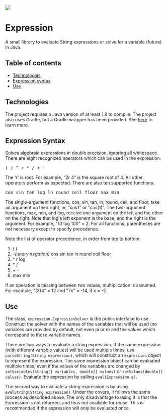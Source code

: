 ![](https://github.com/mmoult/Expression/workflows/Java%20CI%20with%20Gradle/badge.svg)

# Expression
A small library to evaluate String expressions or solve for a variable (future) in Java.

## Table of contents
* [Technologies](#technologies)
* [Expression syntax](#expression-syntax)
* [Use](#use)

## Technologies
The project requires a Java version of at least 1.8 to compile. The project also uses Gradle, but a Gradle wrapper has been provided. See [here](https://docs.gradle.org/current/userguide/gradle_wrapper.html) to learn more.

## Expression Syntax
Solves algebraic expressions in double precision, ignoring all whitespace. There are eight
recognized operators which can be used in the expression:

<pre>( ) ^ r * / + -</pre>

The 'r' is root. For example, "2r 4" is the square root of 4. All other operators perform as expected. There are also ten supported functions:

<pre>cos sin tan log ln round ceil floor max min</pre>

The single-argument functions, cos, sin, tan, ln, round, ceil, and floor, take an argument
on their right, ie, "cos1" or "cos(1)". The two-argument functions, max, min, and log,
receive one argument on the left and the other on the right. Note that log's left exponent
is the base, and the right is the argument. For example, "10 log 100" = 2. For all functions,
parentheses are not necessary except to specify precedence.
<p>
Note the list of operator precedence, in order from top to bottom:
<ol>
<li>( )</li>
<li>-<i>(unary negation)</i> cos sin tan ln round ceil floor</li>
<li>^ r log</li>
<li>* /</li>
<li>+ -</li>
<li>max min</li>
</ol>
If an operation is missing between two values, multiplication is assumed. For example,
"(3)4" = 12 and "7x" = -14, if x = -2.

## Use
The class, `expression.ExpressionSolver` is the public interface to use. Construct the solver with the names of the variables that will be used (no variables are provided by default, not even pi or e) and the values which correspond to those variable names.

There are two ways to evaluate a string expression. If the same expression (with different variable values) will be used multiple times, use `parseString(String expression)`, which will construct an `Expression` object to represent the expression. The same expression object can be evaluated multiple times, even if the values of the variables are changed by `setVariables(String[] variables, double[] values)` or `setValues(double[] values)`. Evaluate the expression by calling `eval(Expression e)`.

The second way to evaluate a string expression is by using `evalString(String expression)`. Under the covers, it follows the same process as described above. The only disadvantage to using it is that the Expression is not returned, and thus not available for reuse. This is recommended if the expression will only be evaluated once.
